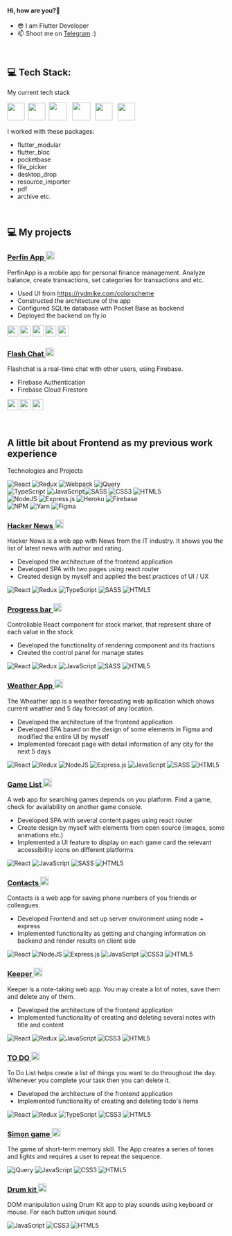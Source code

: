 ####  Hi, how are you?👋
- 😎 I am Flutter Developer 
- 📫 Shoot me on [Telegram](https://t.me/alimardon_begov) :)

&nbsp;

## 💻 Tech Stack:

My current tech stack

<img src="https://cdn.jsdelivr.net/gh/devicons/devicon/icons/flutter/flutter-original.svg" width='40' height='40'/>&nbsp;
<img src="https://cdn.jsdelivr.net/gh/devicons/devicon/icons/dart/dart-original.svg"  width='40' height='40'/>&nbsp;
<img src="https://pub.dev/packages/bloc/versions/8.1.2/gen-res/gen/190x190/logo.webp"  height='42'/> &nbsp;
<img src="https://modular.flutterando.com.br/img/logo.png"  height='42'/> &nbsp;
<img src="https://cdn.jsdelivr.net/gh/devicons/devicon/icons/firebase/firebase-plain-wordmark.svg"  width='40' height='40'/> &nbsp;
<img src="https://styles.redditmedia.com/t5_6w8h95/styles/communityIcon_tchrb9f5jii91.png"  width='40' height='40'/> &nbsp;

I worked with these packages:
- flutter_modular
- flutter_bloc
- pocketbase
- file_picker
- desktop_drop
- resource_importer
- pdf
- archive etc.


&nbsp;


## 💻 My projects

<!-- Perfin App -->
### <a href="https://github.com/alimardonbegov/perfin" target="blank">  Perfin App <img src="https://skillicons.dev/icons?i=github&theme=dark" width="20px" height="auto"/> </a>
PerfinApp is a mobile app for personal finance management. Analyze balance, create transactions, set categories for transactions and etc.
<br/>
- Used UI from https://rydmike.com/colorscheme
- Constructed the architecture of the app
- Configured SQLite database with Pocket Base as backend
- Deployed the backend on fly.io


 <img src="https://cdn.jsdelivr.net/gh/devicons/devicon/icons/flutter/flutter-original.svg" width='25' height='25'/> <img src="https://cdn.jsdelivr.net/gh/devicons/devicon/icons/dart/dart-original.svg"  width='25' height='25'/> <img src="https://pub.dev/packages/bloc/versions/8.1.2/gen-res/gen/190x190/logo.webp"  height='26'/>  <img src="https://modular.flutterando.com.br/img/logo.png"  height='25'/> <img src="https://styles.redditmedia.com/t5_6w8h95/styles/communityIcon_tchrb9f5jii91.png"  width='25' height='25'/>


<!-- Flash Chat -->
### <a href="https://github.com/alimardonbegov/flash_chat" target="blank"> Flash Chat <img src="https://skillicons.dev/icons?i=github&theme=dark" width="20px" height="auto"/> </a>
Flashchat is a real-time chat with other users, using Firebase.
<br/>
- Firebase Authentication
- Firebase Cloud Firestore 

 <img src="https://cdn.jsdelivr.net/gh/devicons/devicon/icons/flutter/flutter-original.svg" width='25' height='25'/> <img src="https://cdn.jsdelivr.net/gh/devicons/devicon/icons/dart/dart-original.svg"  width='25' height='25'/> <img src="https://cdn.jsdelivr.net/gh/devicons/devicon/icons/firebase/firebase-plain-wordmark.svg"  width='25' height='25'/> &nbsp;


&nbsp;
&nbsp;
&nbsp;

## A little bit about Frontend as my previous work experience

Technologies and Projects
&nbsp;

![React](https://img.shields.io/badge/react-%2320232a.svg?style=for-the-badge&logo=react&logoColor=%2361DAFB) ![Redux](https://img.shields.io/badge/redux-%23593d88.svg?style=for-the-badge&logo=redux&logoColor=white) ![Webpack](https://img.shields.io/badge/webpack-%238DD6F9.svg?style=for-the-badge&logo=webpack&logoColor=black) ![jQuery](https://img.shields.io/badge/jquery-%230769AD.svg?style=for-the-badge&logo=jquery&logoColor=white) <br>
![TypeScript](https://img.shields.io/badge/typescript-%23007ACC.svg?style=for-the-badge&logo=typescript&logoColor=white) ![JavaScript](https://img.shields.io/badge/javascript-%23323330.svg?style=for-the-badge&logo=javascript&logoColor=%23F7DF1E)![SASS](https://img.shields.io/badge/SASS-hotpink.svg?style=for-the-badge&logo=SASS&logoColor=white)  ![CSS3](https://img.shields.io/badge/css3-%231572B6.svg?style=for-the-badge&logo=css3&logoColor=white) ![HTML5](https://img.shields.io/badge/html5-%23E34F26.svg?style=for-the-badge&logo=html5&logoColor=white) <br>
![NodeJS](https://img.shields.io/badge/node.js-6DA55F?style=for-the-badge&logo=node.js&logoColor=white) ![Express.js](https://img.shields.io/badge/express.js-%23404d59.svg?style=for-the-badge&logo=express&logoColor=%2361DAFB) ![Heroku](https://img.shields.io/badge/heroku-%23430098.svg?style=for-the-badge&logo=heroku&logoColor=white) ![Firebase](https://img.shields.io/badge/firebase-%23039BE5.svg?style=for-the-badge&logo=firebase) <br>
![NPM](https://img.shields.io/badge/NPM-%23000000.svg?style=for-the-badge&logo=npm&logoColor=white) ![Yarn](https://img.shields.io/badge/yarn-%232C8EBB.svg?style=for-the-badge&logo=yarn&logoColor=white) ![Figma](https://img.shields.io/badge/figma-%23F24E1E.svg?style=for-the-badge&logo=figma&logoColor=white) 

<!-- Hacker News -->
### <a href="https://github.com/alimardonbegov/hacker_news_y" target="blank"> Hacker News <img src="https://skillicons.dev/icons?i=github&theme=dark" width="20px" height="auto"/> </a>
Hacker News is a web app with News from the IT industry. It shows you the list of latest news with author and rating.
<br/>
- Developed the architecture of the frontend application
- Developed SPA with two pages using react router
- Сreated design by myself and applied the best practices of UI / UX

![React](https://img.shields.io/badge/react-%2320232a.svg?style=for-the-badge&logo=react&logoColor=%2361DAFB) ![Redux](https://img.shields.io/badge/redux-%23593d88.svg?style=for-the-badge&logo=redux&logoColor=white) ![TypeScript](https://img.shields.io/badge/typescript-%23007ACC.svg?style=for-the-badge&logo=typescript&logoColor=white) ![SASS](https://img.shields.io/badge/SASS-hotpink.svg?style=for-the-badge&logo=SASS&logoColor=white) ![HTML5](https://img.shields.io/badge/html5-%23E34F26.svg?style=for-the-badge&logo=html5&logoColor=white)

<!-- Progress bar -->
### <a href="https://github.com/alimardonbegov/progress_bar_component" target="blank"> Progress bar <img src="https://skillicons.dev/icons?i=github&theme=dark" width="20px" height="auto"/> </a>
Controliable React component for stock market, that represent share of each value in the stock
<br/>
- Developed the functionality of rendering component and its fractions
- Created the control panel for manage states

![React](https://img.shields.io/badge/react-%2320232a.svg?style=for-the-badge&logo=react&logoColor=%2361DAFB) ![Redux](https://img.shields.io/badge/redux-%23593d88.svg?style=for-the-badge&logo=redux&logoColor=white) ![JavaScript](https://img.shields.io/badge/javascript-%23323330.svg?style=for-the-badge&logo=javascript&logoColor=%23F7DF1E) ![SASS](https://img.shields.io/badge/SASS-hotpink.svg?style=for-the-badge&logo=SASS&logoColor=white) ![HTML5](https://img.shields.io/badge/html5-%23E34F26.svg?style=for-the-badge&logo=html5&logoColor=white)


<!-- Weather App -->
### <a href="https://github.com/alimardonbegov/weather" target="blank"> Weather App <img src="https://skillicons.dev/icons?i=github&theme=dark" width="20px" height="auto"/> </a>
The Wheather app is a weather forecasting web apllication which shows current weather and 5 day forecast of any location.
<br/>
- Developed the architecture of the frontend application
- Developed SPA based on the design of some elements in Figma and modified the entire UI by myself
- Implemented forecast page with detail information of any city for the next 5 days 

![React](https://img.shields.io/badge/react-%2320232a.svg?style=for-the-badge&logo=react&logoColor=%2361DAFB) ![Redux](https://img.shields.io/badge/redux-%23593d88.svg?style=for-the-badge&logo=redux&logoColor=white) ![NodeJS](https://img.shields.io/badge/node.js-6DA55F?style=for-the-badge&logo=node.js&logoColor=white) ![Express.js](https://img.shields.io/badge/express.js-%23404d59.svg?style=for-the-badge&logo=express&logoColor=%2361DAFB) ![JavaScript](https://img.shields.io/badge/javascript-%23323330.svg?style=for-the-badge&logo=javascript&logoColor=%23F7DF1E) ![SASS](https://img.shields.io/badge/SASS-hotpink.svg?style=for-the-badge&logo=SASS&logoColor=white) ![HTML5](https://img.shields.io/badge/html5-%23E34F26.svg?style=for-the-badge&logo=html5&logoColor=white)

<!-- Game List -->
### <a href="https://github.com/alimardonbegov/games" target="blank"> Game List <img src="https://skillicons.dev/icons?i=github&theme=dark" width="20px" height="auto"/> </a>
A web app for searching games depends on you platform. Find a game, check for availability on another game console.
<br/>
- Developed SPA with several content pages using react router
- Create design by myself with elements from open source (images, some animations etc.)
- Implemented a UI feature to display on each game card the relevant accessibility icons on different platforms

![React](https://img.shields.io/badge/react-%2320232a.svg?style=for-the-badge&logo=react&logoColor=%2361DAFB) ![JavaScript](https://img.shields.io/badge/javascript-%23323330.svg?style=for-the-badge&logo=javascript&logoColor=%23F7DF1E) ![SASS](https://img.shields.io/badge/SASS-hotpink.svg?style=for-the-badge&logo=SASS&logoColor=white) ![HTML5](https://img.shields.io/badge/html5-%23E34F26.svg?style=for-the-badge&logo=html5&logoColor=white) 

<!-- Contacts-->
### <a href="https://github.com/alimardonbegov/contacts" target="blank"> Contacts <img src="https://skillicons.dev/icons?i=github&theme=dark" width="20px" height="auto"/> </a>
Contacts is a web app for saving phone numbers of you friends or colleagues.
<br/>
- Developed Frontend and set up server environment using node + express
- Implemented functionality as getting and changing information on backend and render results on client side

![React](https://img.shields.io/badge/react-%2320232a.svg?style=for-the-badge&logo=react&logoColor=%2361DAFB) ![NodeJS](https://img.shields.io/badge/node.js-6DA55F?style=for-the-badge&logo=node.js&logoColor=white) ![Express.js](https://img.shields.io/badge/express.js-%23404d59.svg?style=for-the-badge&logo=express&logoColor=%2361DAFB) ![JavaScript](https://img.shields.io/badge/javascript-%23323330.svg?style=for-the-badge&logo=javascript&logoColor=%23F7DF1E) ![CSS3](https://img.shields.io/badge/css3-%231572B6.svg?style=for-the-badge&logo=css3&logoColor=white) ![HTML5](https://img.shields.io/badge/html5-%23E34F26.svg?style=for-the-badge&logo=html5&logoColor=white)

<!-- KEEPER-->
### <a href="https://github.com/alimardonbegov/keeper" target="blank"> Keeper <img src="https://skillicons.dev/icons?i=github&theme=dark" width="20px" height="auto"/> </a>
Keeper is a note-taking web app. You may create a lot of notes, save them and delete any of them.
<br/>
- Developed the architecture of the frontend application
- Implemented functionality of creating and deleting several notes with title and content

![React](https://img.shields.io/badge/react-%2320232a.svg?style=for-the-badge&logo=react&logoColor=%2361DAFB) ![Redux](https://img.shields.io/badge/redux-%23593d88.svg?style=for-the-badge&logo=redux&logoColor=white) ![JavaScript](https://img.shields.io/badge/javascript-%23323330.svg?style=for-the-badge&logo=javascript&logoColor=%23F7DF1E) ![CSS3](https://img.shields.io/badge/css3-%231572B6.svg?style=for-the-badge&logo=css3&logoColor=white) ![HTML5](https://img.shields.io/badge/html5-%23E34F26.svg?style=for-the-badge&logo=html5&logoColor=white)

<!-- TO DO LIST-->
### <a href="https://github.com/alimardonbegov/todo_ts" target="blank"> TO DO <img src="https://skillicons.dev/icons?i=github&theme=dark" width="20px" height="auto"/> </a>
To Do List helps create a list of things you want to do throughout the day. Whenever you complete your task then you can delete it.
<br/>
- Developed the architecture of the frontend application
- Implemented functionality of creating and deleting todo's items

![React](https://img.shields.io/badge/react-%2320232a.svg?style=for-the-badge&logo=react&logoColor=%2361DAFB) ![Redux](https://img.shields.io/badge/redux-%23593d88.svg?style=for-the-badge&logo=redux&logoColor=white) ![TypeScript](https://img.shields.io/badge/typescript-%23007ACC.svg?style=for-the-badge&logo=typescript&logoColor=white) ![CSS3](https://img.shields.io/badge/css3-%231572B6.svg?style=for-the-badge&logo=css3&logoColor=white) ![HTML5](https://img.shields.io/badge/html5-%23E34F26.svg?style=for-the-badge&logo=html5&logoColor=white)

<!-- Simon game-->
### <a href="https://github.com/alimardonbegov/simonGame" target="blank"> Simon game <img src="https://skillicons.dev/icons?i=github&theme=dark" width="20px" height="auto"/> </a>
The game of short-term memory skill. The App creates a series of tones and lights and requires a user to repeat the sequence.
<br/>

![jQuery](https://img.shields.io/badge/jquery-%230769AD.svg?style=for-the-badge&logo=jquery&logoColor=white) ![JavaScript](https://img.shields.io/badge/javascript-%23323330.svg?style=for-the-badge&logo=javascript&logoColor=%23F7DF1E) ![CSS3](https://img.shields.io/badge/css3-%231572B6.svg?style=for-the-badge&logo=css3&logoColor=white) ![HTML5](https://img.shields.io/badge/html5-%23E34F26.svg?style=for-the-badge&logo=html5&logoColor=white)

<!-- Drum kit-->
### <a href="https://github.com/alimardonbegov/drumKit" target="blank"> Drum kit <img src="https://skillicons.dev/icons?i=github&theme=dark" width="20px" height="auto"/> </a>
DOM manipulation using Drum Kit app to play sounds using keyboard or mouse. For each button unique sound.
<br/>

![JavaScript](https://img.shields.io/badge/javascript-%23323330.svg?style=for-the-badge&logo=javascript&logoColor=%23F7DF1E) ![CSS3](https://img.shields.io/badge/css3-%231572B6.svg?style=for-the-badge&logo=css3&logoColor=white) ![HTML5](https://img.shields.io/badge/html5-%23E34F26.svg?style=for-the-badge&logo=html5&logoColor=white)




